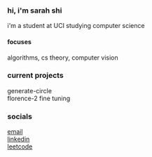 ### hi, i'm sarah shi
i'm a student at UCI studying computer science
#### focuses
algorithms, cs theory, computer vision  

### current projects
generate-circle  
florence-2 fine tuning  

### socials
[email](sarahshi6219@gmail.com)  
[linkedin](www.linkedin.com/in/sarah-62197-s)  
[leetcode](https://leetcode.com/u/user1797L/)

<!--
**stellurion/stellurion** is a ✨ _special_ ✨ repository because its `README.md` (this file) appears on your GitHub profile.

Here are some ideas to get you started:

- 🔭 I’m currently working on ...
- 🌱 I’m currently learning ...
- 👯 I’m looking to collaborate on ...
- 🤔 I’m looking for help with ...
- 💬 Ask me about ...
- 📫 How to reach me: ...
- 😄 Pronouns: ...
- ⚡ Fun fact: ...
-->
